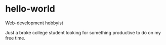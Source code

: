 # hello-world
Web-development hobbyist

Just a broke college student looking for something productive to do on my free time. 
